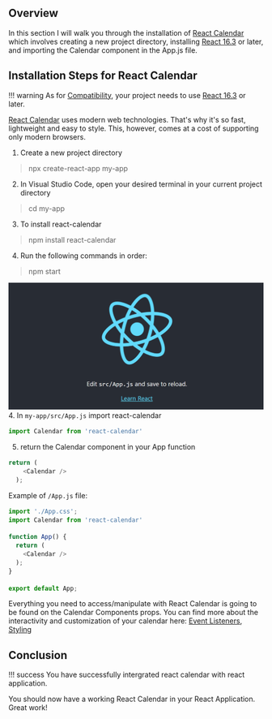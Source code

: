 <link rel="stylesheet" href="../../stylesheets/extra.css" />

## Overview
In this section I will walk you through the installation of [React Calendar](https://www.npmjs.com/package/react-calendar) which involves creating a new project directory, installing [React 16.3](https://react.dev/) or later, and importing the Calendar component in the App.js file. 

## Installation Steps for React Calendar

!!! warning
    As for [Compatibility](https://github.com/wojtekmaj/react-calendar#compatibility), your project needs to use [React 16.3](https://react.dev/) or later.

[React Calendar](https://www.npmjs.com/package/react-calendar) uses modern web technologies. That's why it's so fast, lightweight and easy to style. This, however, comes at a cost of supporting only modern browsers.
 
 
1. Create a new project directory
  > npx create-react-app my-app
2. In Visual Studio Code, open your desired terminal in your current project directory
  > cd my-app
3. To install react-calendar
  > npm install react-calendar
4. Run the following commands in order:
  > npm start

![image of react app](../images/reactexample.png "Upon installing react")
4. In `my-app/src/App.js` import react-calendar
```js
import Calendar from 'react-calendar'
```
5. return the Calendar component in your App function
```js
return (
    <Calendar />
  );
```

Example of `/App.js` file:
```js
import './App.css';
import Calendar from 'react-calendar'

function App() {
  return (
    <Calendar />
  );
}

export default App;
```

Everything you need to access/manipulate with React Calendar is going to be found on the Calendar Components props. You can find more about the interactivity and customization of your calendar here: <a href='../eventlistener/'>Event Listeners</a>, <a href='../styling/'>Styling</a>



## Conclusion

<!-- !!! warning
    Specifies content that must be read before proceeding.

!!! Info
    Indicates additional information or tips. -->

!!! success
    You have successfully intergrated react calendar with react application.

  You should now have a working React Calendar in your React Application. Great work!
